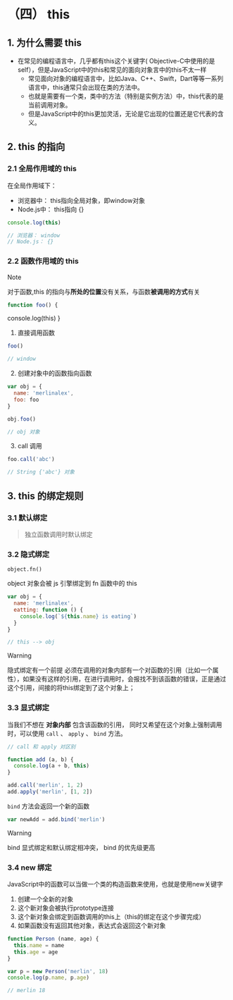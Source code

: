 # （四） this

## 1. 为什么需要 this

- 在常见的编程语言中，几乎都有this这个关键字( Objective-C中使用的是self），但是JavaScript中的this和常见的面向对象言中的this不太一样
  - 常见面向对象的编程语言中，比如Java、C++、Swift，Dart等等一系列语言中，this通常只会出现在类的方法中。
  - 也就是需要有一个类，类中的方法（特别是实例方法）中，this代表的是当前调用对象。 
  - 但是JavaScript中的this更加灵活，无论是它出现的位置还是它代表的含义。

## 2. this 的指向

### 2.1 全局作用域的 this

在全局作用域下：
  - 浏览器中： this指向全局对象，即window对象
  - Node.js中： this指向 {}

```js
console.log(this)

// 浏览器： window
// Node.js： {}
```

### 2.2 函数作用域的 this

> [!NOTE]
> 对于函数,this 的指向与**所处的位置**没有关系，与函数**被调用的方式**有关
> ```js
> function foo() {
  console.log(this)
}


1. 直接调用函数

```js
foo()

// window
```

2. 创建对象中的函数指向函数


```js
var obj = {
  name: 'merlinalex',
  foo: foo
}

obj.foo()

// obj 对象
```

3. call 调用


```js
foo.call('abc')

// String {'abc'} 对象
```

## 3. this 的绑定规则

### 3.1 默认绑定

> 独立函数调用时默认绑定

### 3.2 隐式绑定

`object.fn()`

object 对象会被 js 引擎绑定到 fn 函数中的 this 

```js
var obj = {
  name: 'merlinalex',
  eatting: function () {
    console.log(`${this.name} is eating`)
  }
}

// this --> obj
```

> [!WARNING]
> 隐式绑定有一个前提
> 必须在调用的对象内部有一个对函数的引用（比如一个属性），如果没有这样的引用，在进行调用时，会报找不到该函数的错误，正是通过这个引用，间接的将this绑定到了这个对象上；

### 3.3 显式绑定

当我们不想在 **对象内部** 包含该函数的引用， 同时又希望在这个对象上强制调用时，可以使用 `call` 、 `apply` 、 `bind` 方法。

```js
// call 和 apply 对区别

function add (a, b) {
  console.log(a + b, this)
}

add.call('merlin', 1, 2)
add.apply('merlin', [1, 2])
```

`bind` 方法会返回一个新的函数

```js
var newAdd = add.bind('merlin')
```

> [!WARNING]
> bind 显式绑定和默认绑定相冲突， bind 的优先级更高

### 3.4 new 绑定

JavaScript中的函数可以当做一个类的构造函数来使用，也就是使用new关键字
1. 创建一个全新的对象
2. 这个新对象会被执行prototype连接
3. 这个新对象会绑定到函数调用的this上（this的绑定在这个步骤完成）
4. 如果函数没有返回其他对象，表达式会返回这个新对象

```js
function Person (name, age) {
  this.name = name
  this.age = age
}

var p = new Person('merlin', 18)
console.log(p.name, p.age)

// merlin 18
```
